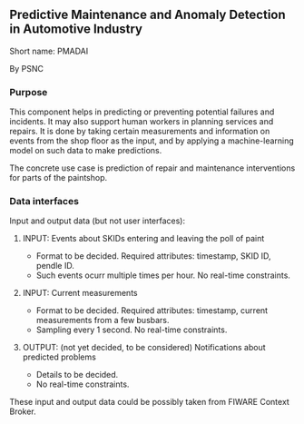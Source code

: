 ## Predictive Maintenance and Anomaly Detection in Automotive Industry

Short name: PMADAI

By PSNC

### Purpose

This component helps in predicting or preventing potential failures and incidents. It may also support human workers in planning services and repairs.
It is done by taking certain measurements and information on events from the shop floor as the input, and by applying a machine-learning model on such data to make predictions.

The concrete use case is prediction of repair and maintenance interventions for parts of the paintshop.

### Data interfaces

Input and output data (but not user interfaces):

1. INPUT: Events about SKIDs entering and leaving the poll of paint
    - Format to be decided. Required attributes: timestamp, SKID ID, pendle ID.
    - Such events ocurr multiple times per hour. No real-time constraints.

1. INPUT: Current measurements
    - Format to be decided. Required attributes: timestamp, current measurements from a few busbars.
    - Sampling every 1 second. No real-time constraints.

1. OUTPUT: (not yet decided, to be considered) Notifications about predicted problems
    - Details to be decided.
    - No real-time constraints.

These input and output data could be possibly taken from FIWARE Context Broker.
